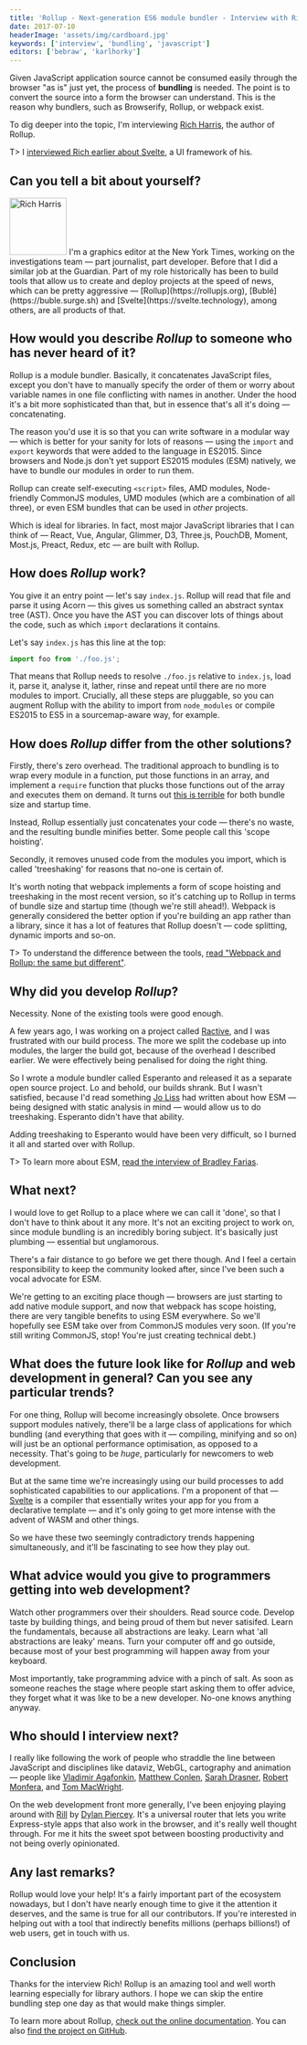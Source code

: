 ```yaml
---
title: 'Rollup - Next-generation ES6 module bundler - Interview with Rich Harris'
date: 2017-07-10
headerImage: 'assets/img/cardboard.jpg'
keywords: ['interview', 'bundling', 'javascript']
editors: ['bebraw', 'karlhorky']
---
```


Given JavaScript application source cannot be consumed easily through the browser "as is" just yet, the process of **bundling** is needed. The point is to convert the source into a form the browser can understand. This is the reason why bundlers, such as Browserify, Rollup, or webpack exist.

To dig deeper into the topic, I'm interviewing [Rich Harris](https://twitter.com/Rich_Harris), the author of Rollup.

T> I [interviewed Rich earlier about Svelte](/blog/svelte-interview/), a UI framework of his.

## Can you tell a bit about yourself?

<p>
<span class="author">
  <img src="https://www.gravatar.com/avatar/329f9d32fe20b186838ee237d3eb2d43?s=200" alt="Rich Harris" class="author" width="100" height="100" />
</span>
I'm a graphics editor at the New York Times, working on the investigations team — part journalist, part developer. Before that I did a similar job at the Guardian. Part of my role historically has been to build tools that allow us to create and deploy projects at the speed of news, which can be pretty aggressive — [Rollup](https://rollupjs.org), [Bublé](https://buble.surge.sh) and [Svelte](https://svelte.technology), among others, are all products of that.
</p>

## How would you describe *Rollup* to someone who has never heard of it?

Rollup is a module bundler. Basically, it concatenates JavaScript files, except you don't have to manually specify the order of them or worry about variable names in one file conflicting with names in another. Under the hood it's a bit more sophisticated than that, but in essence that's all it's doing — concatenating.

The reason you'd use it is so that you can write software in a modular way — which is better for your sanity for lots of reasons — using the `import` and `export` keywords that were added to the language in ES2015. Since browsers and Node.js don't yet support ES2015 modules (ESM) natively, we have to bundle our modules in order to run them.

Rollup can create self-executing `<script>` files, AMD modules, Node-friendly CommonJS modules, UMD modules (which are a combination of all three), or even ESM bundles that can be used in *other* projects.

Which is ideal for libraries. In fact, most major JavaScript libraries that I can think of — React, Vue, Angular, Glimmer, D3, Three.js, PouchDB, Moment, Most.js, Preact, Redux, etc — are built with Rollup.

## How does *Rollup* work?

You give it an entry point — let's say `index.js`. Rollup will read that file and parse it using Acorn — this gives us something called an abstract syntax tree (AST). Once you have the AST you can discover lots of things about the code, such as which `import` declarations it contains.

Let's say `index.js` has this line at the top:

```js
import foo from './foo.js';
```

That means that Rollup needs to resolve `./foo.js` relative to `index.js`, load it, parse it, analyse it, lather, rinse and repeat until there are no more modules to import. Crucially, all these steps are pluggable, so you can augment Rollup with the ability to import from `node_modules` or compile ES2015 to ES5 in a sourcemap-aware way, for example.

## How does *Rollup* differ from the other solutions?

Firstly, there's zero overhead. The traditional approach to bundling is to wrap every module in a function, put those functions in an array, and implement a `require` function that plucks those functions out of the array and executes them on demand. It turns out [this is terrible](https://nolanlawson.com/2016/08/15/the-cost-of-small-modules/) for both bundle size and startup time.

Instead, Rollup essentially just concatenates your code — there's no waste, and the resulting bundle minifies better. Some people call this 'scope hoisting'.

Secondly, it removes unused code from the modules you import, which is called 'treeshaking' for reasons that no-one is certain of.

It's worth noting that webpack implements a form of scope hoisting and treeshaking in the most recent version, so it's catching up to Rollup in terms of bundle size and startup time (though we're still ahead!). Webpack is generally considered the better option if you're building an app rather than a library, since it has a lot of features that Rollup doesn't — code splitting, dynamic imports and so-on.

T> To understand the difference between the tools, [read "Webpack and Rollup: the same but different"](https://medium.com/webpack/webpack-and-rollup-the-same-but-different-a41ad427058c).

## Why did you develop *Rollup*?

Necessity. None of the existing tools were good enough.

A few years ago, I was working on a project called [Ractive](https://ractive.js.org), and I was frustrated with our build process. The more we split the codebase up into modules, the larger the build got, because of the overhead I described earlier. We were effectively being penalised for doing the right thing.

So I wrote a module bundler called Esperanto and released it as a separate open source project. Lo and behold, our builds shrank. But I wasn't satisfied, because I'd read something [Jo Liss](https://twitter.com/jo_liss) had written about how ESM — being designed with static analysis in mind — would allow us to do treeshaking. Esperanto didn't have that ability.

Adding treeshaking to Esperanto would have been very difficult, so I burned it all and started over with Rollup.

T> To learn more about ESM, [read the interview of Bradley Farias](/blog/es-modules-interview/).

## What next?

I would love to get Rollup to a place where we can call it 'done', so that I don't have to think about it any more. It's not an exciting project to work on, since module bundling is an incredibly boring subject. It's basically just plumbing — essential but unglamorous.

There's a fair distance to go before we get there though. And I feel a certain responsibility to keep the community looked after, since I've been such a vocal advocate for ESM.

We're getting to an exciting place though — browsers are just starting to add native module support, and now that webpack has scope hoisting, there are very tangible benefits to using ESM everywhere. So we'll hopefully see ESM take over from CommonJS modules very soon. (If you're still writing CommonJS, stop! You're just creating technical debt.)

## What does the future look like for *Rollup* and web development in general? Can you see any particular trends?

For one thing, Rollup will become increasingly obsolete. Once browsers support modules natively, there'll be a large class of applications for which bundling (and everything that goes with it — compiling, minifying and so on) will just be an optional performance optimisation, as opposed to a necessity. That's going to be *huge*, particularly for newcomers to web development.

But at the same time we're increasingly using our build processes to add sophisticated capabilities to our applications. I'm a proponent of that — [Svelte](https://svelte.technology) is a compiler that essentially writes your app for you from a declarative template — and it's only going to get more intense with the advent of WASM and other things.

So we have these two seemingly contradictory trends happening simultaneously, and it'll be fascinating to see how they play out.

## What advice would you give to programmers getting into web development?

Watch other programmers over their shoulders. Read source code. Develop taste by building things, and being proud of them but never satisifed. Learn the fundamentals, because all abstractions are leaky. Learn what 'all abstractions are leaky' means. Turn your computer off and go outside, because most of your best programming will happen away from your keyboard.

Most importantly, take programming advice with a pinch of salt. As soon as someone reaches the stage where people start asking them to offer advice, they forget what it was like to be a new developer. No-one knows anything anyway.

## Who should I interview next?

I really like following the work of people who straddle the line between JavaScript and disciplines like dataviz, WebGL, cartography and animation — people like [Vladimir Agafonkin](https://twitter.com/mourner), [Matthew Conlen](https://twitter.com/mathisonian), [Sarah Drasner](https://twitter.com/sarah_edo), [Robert Monfera](https://twitter.com/monfera), and [Tom MacWright](https://twitter.com/tmcw).

On the web development front more generally, I've been enjoying playing around with [Rill](https://rill.site) by [Dylan Piercey](https://twitter.com/dylan_piercey). It's a universal router that lets you write Express-style apps that also work in the browser, and it's really well thought through. For me it hits the sweet spot between boosting productivity and not being overly opinionated.

## Any last remarks?

Rollup would love your help! It's a fairly important part of the ecosystem nowadays, but I don't have nearly enough time to give it the attention it deserves, and the same is true for all our contributors. If you're interested in helping out with a tool that indirectly benefits millions (perhaps billions!) of web users, get in touch with us.

## Conclusion

Thanks for the interview Rich! Rollup is an amazing tool and well worth learning especially for library authors. I hope we can skip the entire bundling step one day as that would make things simpler.

To learn more about Rollup, [check out the online documentation](https://rollupjs.org/). You can also [find  the project on GitHub](https://github.com/rollup/rollup).

